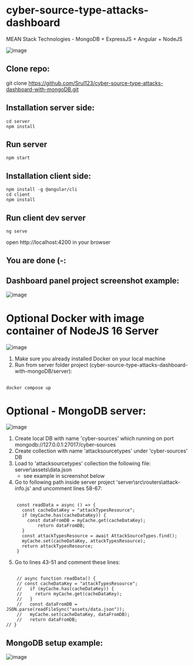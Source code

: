 # cyber-source-type-attacks-dashboard
MEAN Stack Technologies - MongoDB + ExpressJS + Angular + NodeJS

![image](https://user-images.githubusercontent.com/31043411/198828746-5b0e0a0b-da70-4780-9817-857799de47b2.png)




## Clone repo:
git clone https://github.com/Srul123/cyber-source-type-attacks-dashboard-with-mongoDB.git

## Installation server side:
    cd server 
    npm install

## Run server
    npm start

## Installation client side:
    npm install -g @angular/cli
    cd client
    npm install

## Run client dev server
    ng serve
open http://localhost:4200 in your browser
    
## You are done (-:
    
## Dashboard panel project screenshot example:		
![image](https://user-images.githubusercontent.com/31043411/198828452-170d268d-496d-43e8-a90a-2ae09a30b7c7.png)    

# Optional Docker with image container of NodeJS 16 Server
![image](https://user-images.githubusercontent.com/31043411/202275317-17ac04df-91fd-4d5a-8b36-27b114824892.png)


1. Make sure you already installed Docker on your local machine
2. Run from server folder project (cyber-source-type-attacks-dashboard-with-mongoDB/server): 
##
    docker compose up

# Optional - MongoDB server:
![image](https://user-images.githubusercontent.com/31043411/202291201-538a4c55-a6c1-4544-a36d-bb679de1ddfc.png)

1. Create local DB with name 'cyber-sources' which running on port mongodb://127.0.0.1:27017/cyber-sources
2. Create collection with name 'attacksourcetypes' under 'cyber-sources' DB
3. Load to 'attacksourcetypes' collection the following file: 
   server\assets\data.json
   - see example in screenshot below
4. Go to following path inside server project 'server\src\routers\attack-info.js' and uncomment lines 58-67:
##
		const readData = async () => {
		  const cacheDataKey = "attackTypesResource";
		  if (myCache.has(cacheDataKey)) {
		    const dataFromDB = myCache.get(cacheDataKey);
    		    return dataFromDB;
		  }
		  const attackTypesResource = await AttackSourceTypes.find();
		  myCache.set(cacheDataKey, attackTypesResource);
		  return attackTypesResource;
		}
 5. Go to lines 43-51 and comment these lines:
##
        // async function readData() {
		// const cacheDataKey = "attackTypesResource";
		//   if (myCache.has(cacheDataKey)) {
		//     return myCache.get(cacheDataKey);
		//   }
		//   const dataFromDB = JSON.parse(readFileSync("assets/data.json"));
		//   myCache.set(cacheDataKey, dataFromDB);
		//   return dataFromDB;
	// }
	



## MongoDB setup example:
![image](https://user-images.githubusercontent.com/31043411/198828471-3ae78552-2e2e-4bdf-96e4-7880c1873aaf.png)

